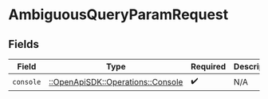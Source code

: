 # AmbiguousQueryParamRequest


## Fields

| Field                                                                   | Type                                                                    | Required                                                                | Description                                                             |
| ----------------------------------------------------------------------- | ----------------------------------------------------------------------- | ----------------------------------------------------------------------- | ----------------------------------------------------------------------- |
| `console`                                                               | [::OpenApiSDK::Operations::Console](../../models/operations/console.md) | :heavy_check_mark:                                                      | N/A                                                                     |